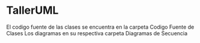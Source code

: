 # TallerUML

El codigo fuente de las clases se encuentra en la carpeta Codigo Fuente de Clases
Los diagramas en su respectiva carpeta Diagramas de Secuencia
